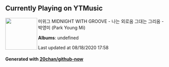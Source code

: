 ## Currently Playing on YTMusic

[<img align="left" width="100" src="https://i.ytimg.com/vi/cy4YEZCy8Rw/sddefault.jpg?sqp=-oaymwEWCJADEOEBIAQqCghqEJQEGHgg6AJIWg&rs">](https://music.youtube.com/channel/UCOzNl-egSzuZF9Dm7EmvghQ)

미위그 MIDNIGHT WITH GROOVE - 나는 외로움 그대는 그리움 - 박영미 (Park Young Mi)

**Albums**: undefined

Last updated at 08/18/2020 17:58

#### Generated with [20chan/github-now](https://github.com/20chan/github-now)


<!--
**20chan/20chan** is a ✨ _special_ ✨ repository because its `README.md` (this file) appears on your GitHub profile.

Here are some ideas to get you started:

- 🔭 I’m currently working on ...
- 🌱 I’m currently learning ...
- 👯 I’m looking to collaborate on ...
- 🤔 I’m looking for help with ...
- 💬 Ask me about ...
- 📫 How to reach me: ...
- 😄 Pronouns: ...
- ⚡ Fun fact: ...
-->
